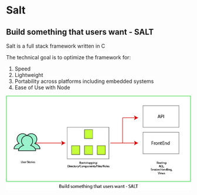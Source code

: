 # Salt

## Build something that users want - SALT

Salt is a full stack framework written in C

The technical goal is to optimize the framework for:
1. Speed
2. Lightweight
3. Portability across platforms including embedded systems
4. Ease of Use with Node

![What is Salt?](assets/img/users_want_salt-100.jpg "SALT Framework")


